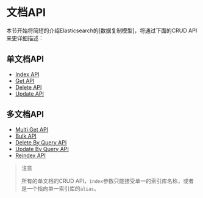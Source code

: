 # 文档API

本节开始将简短的介绍Elasticsearch的[数据复制模型]，将通过下面的CRUD API来更详细描述：

## 单文档API

* [Index API](./Document_APIS/Index_API.md)
* [Get API](./Document_APIS/Get_API.md)
* [Delete API](./Document_APIS/Delete_API.md)
* [Update API](./Document_APIS/Update_API.md)

## 多文档API

* [Multi Get API](./Document_APIS/Multi_Get_API.md)
* [Bulk API](./Document_APIS/Bulk_API.md)
* [Delete By Query API](./Document_APIS/Delete_By_Query_API.md)
* [Update By Query API](./Document_APIS/Update_By_Query_API.md)
* [Reindex API](./Document_APIS/Reindex_API.md)

> 注意
>
> 所有的单文档的CRUD API，`index`参数只能接受单一的索引库名称，或者是一个指向单一索引库的`alias`。
